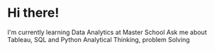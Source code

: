 # Hi there!

I'm currently learning Data Analytics at Master School
Ask me about Tableau, SQL and Python
Analytical Thinking, problem Solving
